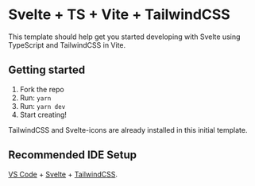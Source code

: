 # Svelte + TS + Vite + TailwindCSS

This template should help get you started developing with Svelte using TypeScript and TailwindCSS in Vite.

## Getting started
1. Fork the repo
2. Run: `yarn`
3. Run: `yarn dev`
4. Start creating!

TailwindCSS and Svelte-icons are already installed in this initial template.

## Recommended IDE Setup

[VS Code](https://code.visualstudio.com/) + [Svelte](https://marketplace.visualstudio.com/items?itemName=svelte.svelte-vscode) + [TailwindCSS](https://marketplace.visualstudio.com/items?itemName=bradlc.vscode-tailwindcss).